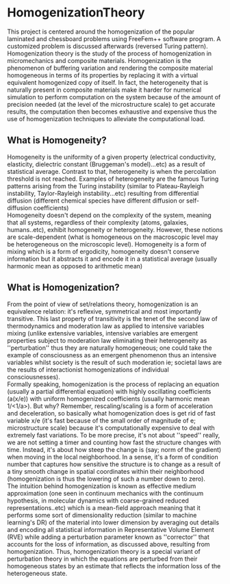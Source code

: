 # HomogenizationTheory
This project is centered around the homogenization of the popular laminated and chessboard problems using FreeFem++ software program. A customized problem is discussed afterwards (reversed Turing pattern).\
Homogenization theory is the study of the process of homogenization in micromechanics and composite materials. Homogenization is the phenomenon of buffering variation and rendering the composite material homogeneous in terms of its properties by replacing it with a virtual equivalent homogenized copy of itself. In fact, the heterogeneity that is naturally present in composite materials make it harder for numerical simulation to perform computation on the system because of the amount of precision needed (at the level of the microstructure scale) to get accurate results, the computation then becomes exhaustive and expensive thus the use of homogenization techniques to alleviate the computational load.

## What is Homogeneity?


Homogeneity is the uniformity of a given property (electrical conductivity, elasticity, dielectric constant (Bruggeman's model)...etc) as a result of statistical average. Contrast to that, heterogeneity is when the percolation threshold is not reached. Examples of heterogeneity are the famous Turing patterns arising from the Turing instability (similar to Plateau-Rayleigh instability, Taylor-Rayleigh instability...etc) resulting from differential diffusion (different chemical species have different diffusion or self-diffusion coefficients)\
Homogeneity doesn't depend on the complexity of the system, meaning that all systems, regardless of their complexity (atoms, galaxies, humans..etc), exhibit homogeneity or heterogeneity. However, these notions are scale-dependent (what is homogeneous on the macroscopic level may be heterogeneous on the microscopic level). Homogeneity is a form of mixing which is a form of ergodicity, homogeneity doesn't conserve information but it abstracts it and encode it in a statistical average (usually harmonic mean as opposed to arithmetic mean)

## What is Homogenization?

From the point of view of set/relations theory, homogenization is an equivalence relation: it's reflexive, symmetrical and most importantly transitive. This last property of transitivity is the tenet of the second law of thermodynamics and moderation law as applied to intensive variables mixing (unlike extensive variables, intensive variables are emergent properties subject to moderation law eliminating their heterogeneity as ''perturbation'' thus they are naturally homogeneous; one could take the example of consciousness as an emergent phenomenon thus an intensive variables whilst society is the result of such moderation ie; societal laws are the results of interactionist homogenizations of individual consciousnesses).\
Formally speaking, homogenization is the process of replacing an equation (usually a partial differential equation) with highly oscillating coefficients (a(x/e)) with uniform homogenized coefficients (usually harmonic mean 1/<1/a>). But why? Remember, rescaling/scaling is a form of acceleration and deceleration, so basically what homogenization does is get rid of fast variable x/e (it's fast because of the small order of magnitude of e; microstructure scale) because it's computationally expensive to deal with extremely fast variations. To be more precise, it's not about ''speed'' really, we are not setting a timer and counting how fast the structure changes with time. Instead, it's about how steep the change is (say; norm of the gradient) when moving in the local neighborhood. In a sense, it's a form of condition number that captures how sensitive the structure is to change as a result of a tiny smooth change in spatial coordinates within their neighborhood (homogenization is thus the lowering of such a number down to zero).\
The intuition behind homogenization is known as effective medium approximation (one seen in continuum mechanics with the continuum hypothesis, in molecular dynamics with coarse-grained reduced representations..etc) which is a mean-field approach meaning that it performs some sort of dimensionality reduction (similar to machine learning's DR) of the material into lower dimension by averaging out details and encoding all statistical information in Representative Volume Element (RVE) while adding a perturbation parameter known as ''corrector'' that accounts for the loss of information, as discussed above, resulting from homogenization. Thus, homogenization theory is a special variant of perturbation theory in which the equations are perturbed from their homogeneous states by an estimate that reflects the information loss of the heterogeneous state.

##

